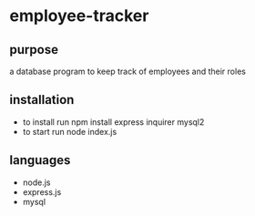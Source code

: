 # employee-tracker
## purpose
a database program to keep track of employees and their roles

## installation
* to install run npm install express inquirer mysql2
* to start run node index.js

## languages
* node.js
* express.js
* mysql
